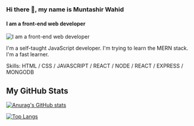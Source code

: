 ### Hi there 👋, my name is Muntashir Wahid
#### I am a front-end web developer
![I am a front-end web developer](https://arturssmirnovs.github.io/github-profile-readme-generator/images/banner.png)

I'm a self-taught JavaScript developer. I'm trying to learn the MERN stack. I'm a fast learner.

Skills: HTML / CSS / JAVASCRIPT / REACT / NODE / REACT / EXPRESS / MONGODB

## My GitHub Stats

[![Anurag's GitHub stats](https://github-readme-stats.vercel.app/api?username=muntashir-wahid&count_private=true&show_icons=true)](https://github.com/anuraghazra/github-readme-stats)

[![Top Langs](https://github-readme-stats.vercel.app/api/top-langs/?username=muntashir-wahid)](https://github.com/anuraghazra/github-readme-stats)
